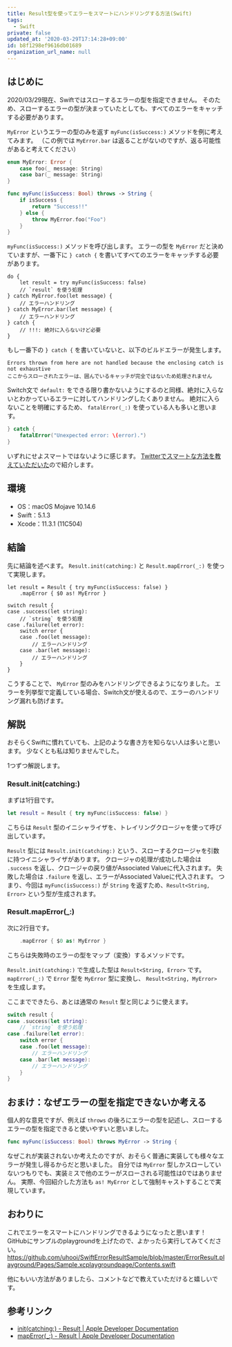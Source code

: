 ```yaml
---
title: Result型を使ってエラーをスマートにハンドリングする方法(Swift)
tags:
  - Swift
private: false
updated_at: '2020-03-29T17:14:28+09:00'
id: b8f1298ef9616db01689
organization_url_name: null
---
```

## はじめに

2020/03/29現在、Swiftではスローするエラーの型を指定できません。
そのため、スローするエラーの型が決まっていたとしても、すべてのエラーをキャッチする必要があります。

`MyError` というエラーの型のみを返す `myFunc(isSuccess:)` メソッドを例に考えてみます。
（この例では `MyError.bar` は返ることがないのですが、返る可能性があると考えてください）

```swift
enum MyError: Error {
    case foo(_ message: String)
    case bar(_ message: String)
}

func myFunc(isSuccess: Bool) throws -> String {
    if isSuccess {
        return "Success!!"
    } else {
        throw MyError.foo("Foo")
    }
}
```

`myFunc(isSuccess:)` メソッドを呼び出します。
エラーの型を `MyError` だと決めていますが、一番下に `} catch {` を書いてすべてのエラーをキャッチする必要があります。

```swift:before
do {
    let result = try myFunc(isSuccess: false)
    // `result` を使う処理
} catch MyError.foo(let message) {
    // エラーハンドリング
} catch MyError.bar(let message) {
    // エラーハンドリング
} catch {
    // !!!: 絶対に入らないけど必要
}
```

もし一番下の `} catch {` を書いていないと、以下のビルドエラーが発生します。

```
Errors thrown from here are not handled because the enclosing catch is not exhaustive
ここからスローされたエラーは、囲んでいるキャッチが完全ではないため処理されません
```

Switch文で `default:` をできる限り書かないようにするのと同様、絶対に入らないとわかっているエラーに対してハンドリングしたくありません。
絶対に入らないことを明確にするため、 `fatalError(_:)` を使っている人も多いと思います。

```swift
} catch {
    fatalError("Unexpected error: \(error).")
}
```

いずれにせよスマートではないように感じます。
[Twitterでスマートな方法を教えていただいた](https://twitter.com/takasek/status/1242419938297405442?s=20)ので紹介します。

## 環境

- OS：macOS Mojave 10.14.6
- Swift：5.1.3
- Xcode：11.3.1 (11C504)

## 結論

先に結論を述べます。
`Result.init(catching:)` と `Result.mapError(_:)` を使って実現します。

```swift:after
let result = Result { try myFunc(isSuccess: false) }
    .mapError { $0 as! MyError }

switch result {
case .success(let string):
    // `string` を使う処理
case .failure(let error):
    switch error {
    case .foo(let message):
        // エラーハンドリング
    case .bar(let message):
        // エラーハンドリング
    }
}
```

こうすることで、 `MyError` 型のみをハンドリングできるようになりました。
エラーを列挙型で定義している場合、Switch文が使えるので、エラーのハンドリング漏れも防げます。

## 解説

おそらくSwiftに慣れていても、上記のような書き方を知らない人は多いと思います。
少なくとも私は知りませんでした。

1つずつ解説します。

### Result.init(catching:)

まずは1行目です。

```swift
let result = Result { try myFunc(isSuccess: false) }
```

こちらは `Result` 型のイニシャライザを、トレイリングクロージャを使って呼び出しています。

`Result` 型には `Result.init(catching:)` という、スローするクロージャを引数に持つイニシャライザがあります。
クロージャの処理が成功した場合は `.success` を返し、クロージャの戻り値がAssociated Valueに代入されます。
失敗した場合は `.failure` を返し、エラーがAssociated Valueに代入されます。
つまり、今回は `myFunc(isSuccess:)` が `String` を返すため、`Result<String, Error>` という型が生成されます。

### Result.mapError(_:)

次に2行目です。

```swift
    .mapError { $0 as! MyError }
```

こちらは失敗時のエラーの型をマップ（変換）するメソッドです。

`Result.init(catching:)` で生成した型は `Result<String, Error>` です。
`mapError(_:)` で `Error` 型を `MyError` 型に変換し、 `Result<String, MyError>` を生成します。

ここまでできたら、あとは通常の `Result` 型と同じように使えます。

```swift
switch result {
case .success(let string):
    // `string` を使う処理
case .failure(let error):
    switch error {
    case .foo(let message):
        // エラーハンドリング
    case .bar(let message):
        // エラーハンドリング
    }
}
```

## おまけ：なぜエラーの型を指定できないか考える

個人的な意見ですが、例えば `throws` の後ろにエラーの型を記述し、スローするエラーの型を指定できると使いやすいと思いました。

```swift
func myFunc(isSuccess: Bool) throws MyError -> String {
```

なぜこれが実装されないか考えたのですが、おそらく普通に実装しても様々なエラーが発生し得るからだと思いました。
自分では `MyError` 型しかスローしていないつもりでも、実装ミスで他のエラーがスローされる可能性は0ではありません。
実際、今回紹介した方法も `as! MyError` として強制キャストすることで実現しています。

## おわりに

これでエラーをスマートにハンドリングできるようになったと思います！
GitHubにサンプルのplaygroundを上げたので、よかったら実行してみてください。
https://github.com/uhooi/SwiftErrorResultSample/blob/master/ErrorResult.playground/Pages/Sample.xcplaygroundpage/Contents.swift

他にもいい方法がありましたら、コメントなどで教えていただけると嬉しいです。

## 参考リンク

- [init(catching:) - Result | Apple Developer Documentation](https://developer.apple.com/documentation/swift/result/3139399-init)
- [mapError(_:) - Result | Apple Developer Documentation](https://developer.apple.com/documentation/swift/result/3139402-maperror)
